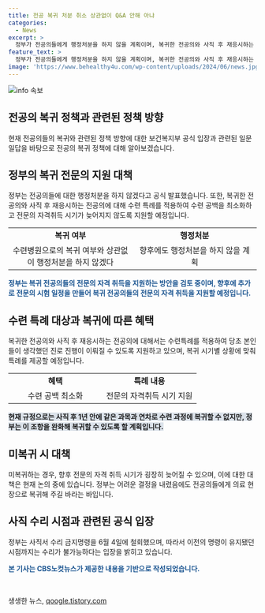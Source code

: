 ```yaml
---
title: 전공 복귀 처분 취소 상관없이 Q&A 안해 아냐
categories:
  - News
excerpt: >
  정부가 전공의들에게 행정처분을 하지 않을 계획이며, 복귀한 전공의와 사직 후 재응시하는 전공의에 대해 수련 특례를 적용할 예정이다. 또한, 전문의 시험 일정을 추가로 만들어 전공의의 자격 취득을 지원하는 방안도 검토 중이다. 이에 대한 Q&A에서는 행정처분의 철회 여부, 수련 특례의 내용, 미복귀 전공의에 대한 향후 대책 등이 다뤄졌다. 정부는 전공의들의 복귀를 바라며, 사직서 수리 금지명령의 시점 및 관련 이슈에 대한 설명도 진행했다.
feature_text: >
  정부가 전공의들에게 행정처분을 하지 않을 계획이며, 복귀한 전공의와 사직 후 재응시하는 전공의에 대해 수련 특례를 적용할 예정이다. 또한, 전문의 시험 일정을 추가로 만들어 전공의의 자격 취득을 지원하는 방안도 검토 중이다. 이에 대한 Q&A에서는 행정처분의 철회 여부, 수련 특례의 내용, 미복귀 전공의에 대한 향후 대책 등이 다뤄졌다. 정부는 전공의들의 복귀를 바라며, 사직서 수리 금지명령의 시점 및 관련 이슈에 대한 설명도 진행했다.
image: 'https://www.behealthy4u.com/wp-content/uploads/2024/06/news.jpg'
---
```


<p><img src="https://www.behealthy4u.com/wp-content/uploads/2024/06/news.jpg" alt="info 속보" /></p>

<h2 data-ke-size="size26"><b>전공의 복귀 정책과 관련된 정책 방향</b></h2>

<p>현재 전공의들의 복귀와 관련된 정책 방향에 대한 보건복지부 공식 입장과 관련된 일문일답을 바탕으로 전공의 복귀 정책에 대해 알아보겠습니다.</p>

<h2 data-ke-size="size24">정부의 복귀 전문의 지원 대책</h2>

<p data-ke-size="size16">정부는 전공의들에 대한 행정처분을 하지 않겠다고 공식 발표했습니다. 또한, 복귀한 전공의와 사직 후 재응시하는 전공의에 대해 수련 특례를 적용하여 수련 공백을 최소화하고 전문의 자격취득 시기가 늦어지지 않도록 지원할 예정입니다.</p>

<table>
    <tr>
        <td style="text-align: center; width: 50%; height: 17px;"><b>복귀 여부</b></td>
        <td style="text-align: center; width: 50%; height: 17px;"><b>행정처분</b></td>
    </tr>
    <tr>
        <td style="text-align: center; height: 17px;">수련병원으로의 복귀 여부와 상관없이 행정처분을 하지 않겠다</td>
        <td style="text-align: center; height: 17px;">향후에도 행정처분을 하지 않을 계획</td>
    </tr>
</table>

<p data-ke-size="size16"><b><span style="color: #1a5490;">정부는 복귀 전공의들의 전문의 자격 취득을 지원하는 방안을 검토 중이며, 향후에 추가로 전문의 시험 일정을 만들어 복귀 전공의들의 전문의 자격 취득을 지원할 예정입니다.</span></b></p>

<h2 data-ke-size="size24">수련 특례 대상과 복귀에 따른 혜택</h2>

<p data-ke-size="size16">복귀한 전공의와 사직 후 재응시하는 전공의에 대해서는 수련특례를 적용하여 당초 본인들이 생각했던 진로 진행이 이뤄질 수 있도록 지원하고 있으며, 복귀 시기별 상황에 맞춰 특례를 제공할 예정입니다.</p>

<table>
    <tr>
        <td style="text-align: center; width: 50%; height: 17px;"><b>혜택</b></td>
        <td style="text-align: center; width: 50%; height: 17px;"><b>특례 내용</b></td>
    </tr>
    <tr>
        <td style="text-align: center; height: 17px;">수련 공백 최소화</td>
        <td style="text-align: center; height: 17px;">전문의 자격취득 시기 지원</td>
    </tr>
</table>

<p data-ke-size="size16"><b><span style="background-color: #21538527;">현재 규정으로는 사직 후 1년 안에 같은 과목과 연차로 수련 과정에 복귀할 수 없지만, 정부는 이 조항을 완화해 복귀할 수 있도록 할 계획입니다.</span></b></p>

<h2 data-ke-size="size24">미복귀 시 대책</h2>

<p data-ke-size="size16">미복귀하는 경우, 향후 전문의 자격 취득 시기가 굉장히 늦어질 수 있으며, 이에 대한 대책은 현재 논의 중에 있습니다. 정부는 어려운 결정을 내렸음에도 전공의들에게 의료 현장으로 복귀해 주길 바라는 바입니다.</p>

<h2 data-ke-size="size24">사직 수리 시점과 관련된 공식 입장</h2>

<p data-ke-size="size16">정부는 사직서 수리 금지명령을 6월 4일에 철회했으며, 따라서 이전의 명령이 유지됐던 시점까지는 수리가 불가능하다는 입장을 밝히고 있습니다.</p>

<p data-ke-size="size16"><b><span style="color: #1a5490;">본 기사는 CBS노컷뉴스가 제공한 내용을 기반으로 작성되었습니다.</span></b></p>

<p data-ke-size="size16">&nbsp;</p>
생생한 뉴스, <a href="https://qoogle.tistory.com" rel="dofollow">qoogle.tistory.com</a>


